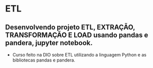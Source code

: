 # ETL

## Desenvolvendo projeto ETL, EXTRAÇÃO, TRANSFORMAÇÃO E LOAD usando pandas e pandera, jupyter notebook.
* Curso feito na DIO sobre ETL utilizando a linguagem Python e as bibliotecas pandas e pandera.

